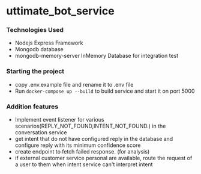 # uttimate_bot_service

### Technologies Used

- Nodejs Express Framework
- Mongodb database
- mongodb-memory-server InMemory Database for integration test

### Starting the project

- copy .env.example file and rename it to .env file
- Run <code>docker-compose up --build</code> to build service and start it on port 5000

### Addition features

- Implement event listener for various scenarios(REPLY_NOT_FOUND,INTENT_NOT_FOUND.) in the conversation service
- get intent that do not have configured reply in the database and configure reply with its minimum confidence score
- create endpoint to fetch failed response. (for analysis)
- if external customer service personal are available, route the request of a user to them when intent service can't
  interpret intent
